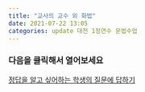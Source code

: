 ```yaml
---
title: "교사의 교수 외 화법"
date: 2021-07-22 13:05
categories: update 대전 1정연수 문법수업
---
```


### 다음을 클릭해서 열어보세요

[정답을 알고 싶어하는 학생의 질문에 답하기](https://zipnumsa.github.io/media/학생질문답.pdf)
